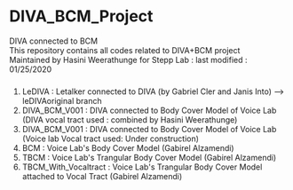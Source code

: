 # DIVA_BCM_Project
DIVA connected to BCM <br/>
This repository contains all codes related to DIVA+BCM project <br/>
Maintained by Hasini Weerathunge for Stepp Lab : last modified : 01/25/2020 <br/>
###
1) LeDIVA : Letalker connected to DIVA (by Gabriel Cler and Janis Into) --> leDIVAoriginal branch
2) DIVA_BCM_V001 : DIVA connected to Body Cover Model of Voice Lab (DIVA vocal tract used : combined by Hasini Weerathunge)
3) DIVA_BCM_V001 : DIVA connected to Body Cover Model of Voice Lab (Voice lab Vocal tract used: Under construction)
4) BCM : Voice Lab's Body Cover Model (Gabirel Alzamendi)
5) TBCM : Voice Lab's Trangular Body Cover Model (Gabirel Alzamendi)
6) TBCM_With_Vocaltract : Voice Lab's Trangular Body Cover Model attached to Vocal Tract (Gabirel Alzamendi)

